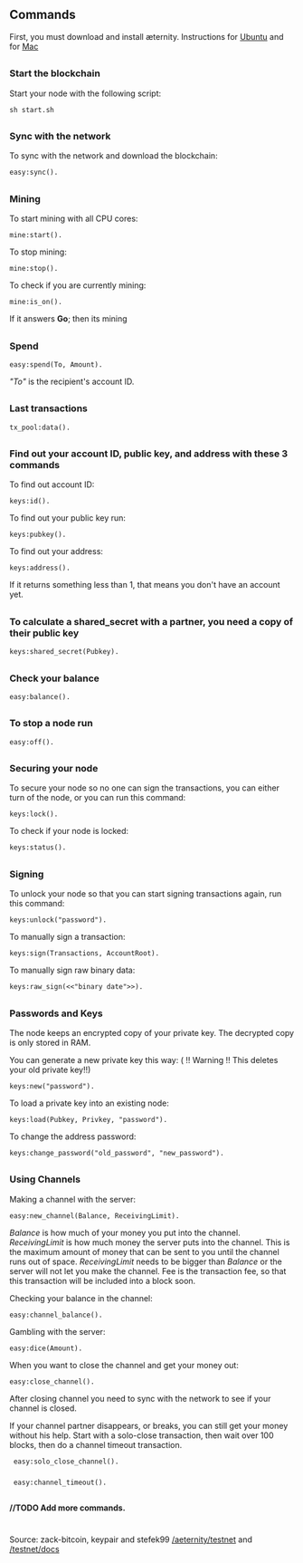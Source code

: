 ## Commands

First, you must download and install æternity. Instructions for [Ubuntu](Troubleshooting#for-ubuntu) and for [Mac](Troubleshooting#for-mac)  
## 
### Start the blockchain
Start your node with the following script:
```
sh start.sh
```
## 

### Sync with the network
To sync with the network and download the blockchain:
```
easy:sync().
```
## 
### Mining
To start mining with all CPU cores:
```
mine:start().
```
To stop mining:
```
mine:stop().
```
To check if you are currently mining:
```
mine:is_on().
```
If it answers **Go**; then its mining
## 
### Spend
```
easy:spend(To, Amount).
```
_"To"_ is the recipient's account ID.
## 
### Last transactions
```
tx_pool:data().
```
## 
### Find out your account ID, public key, and address with these 3 commands
To find out account ID:
```
keys:id().
```
To find out your public key run:
```
keys:pubkey().
```
To find out your address:
```
keys:address().
```
If it returns something less than 1, that means you don't have an account yet.
## 
### To calculate a shared_secret with a partner, you need a copy of their public key
```
keys:shared_secret(Pubkey).
```
## 
### Check your balance
```
easy:balance().
```
## 
### To stop a node run
```
easy:off().
```
## 
### Securing your node

To secure your node so no one can sign the transactions, you can either turn of the node, or you can run this command:
```
keys:lock().
```
To check if your node is locked:
```
keys:status().
```
## 
### Signing

To unlock your node so that you can start signing transactions again, run this command:
```
keys:unlock("password").
```
To manually sign a transaction:
```
keys:sign(Transactions, AccountRoot).
```
To manually sign raw binary data:
```
keys:raw_sign(<<"binary date">>).
```
## 
### Passwords and Keys

The node keeps an encrypted copy of your private key. The decrypted copy is only stored in RAM.                        

You can generate a new private key this way: ( !! Warning !!  This deletes your old private key!!)
```
keys:new("password").
```
To load a private key into an existing node:
```
keys:load(Pubkey, Privkey, "password").
```

To change the address password:
```
keys:change_password("old_password", "new_password").
```
## 
### Using Channels
Making a channel with the server:
```
easy:new_channel(Balance, ReceivingLimit).
```
 _Balance_ is how much of your money you put into the channel. _ReceivingLimit_ is how much money the server puts into the channel.
  This is the maximum amount of money that can be sent to you until the channel runs out of space. _ReceivingLimit_ needs to be bigger than _Balance_ or the server will not let you make the channel. Fee is the transaction fee, so that this transaction will be included into a block soon.

Checking your balance in the channel:
```
easy:channel_balance().
```
Gambling with the server:
```
easy:dice(Amount).
```

When you want to close the channel and get your money out:
```
easy:close_channel().
```

After closing channel you need to sync with the network to see if your channel is closed.

If your channel partner disappears, or breaks, you can still get your money without his help.  Start with a solo-close transaction, then wait over 100 blocks, then do a channel timeout transaction.
```
 easy:solo_close_channel().
```
### 
```
 easy:channel_timeout().
```
    







## 


## 

 **//TODO  Add more commands.**

# 

Source: zack-bitcoin, keypair and stefek99 [/aeternity/testnet](https://github.com/aeternity/testnet/blob/master/README.md) and [/testnet/docs](https://github.com/aeternity/testnet/blob/master/docs/keys.md)



